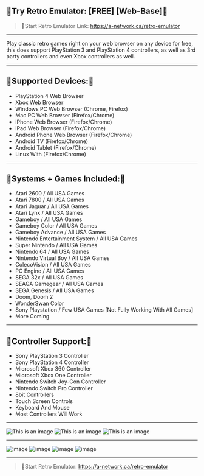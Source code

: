🔶Try Retro Emulator: [FREE] [Web-Base]🔶
--------------------

>🔶Start Retro Emulator Link: 
https://a-network.ca/retro-emulator





________________________________________________________________________________________________________________________________________________________________________________

Play classic retro games right on your web browser on any device for free, this does support PlayStation 3 and PlayStation 4 controllers, as well as 3rd party controllers and even Xbox controllers as well.

________________________________________________________________________________________________________________________________________________________________________________

🔶Supported Devices:🔶
------------------------
- PlayStation 4 Web Browser
- Xbox Web Browser
- Windows PC Web Browser (Chrome, Firefox)
- Mac PC Web Browser (Firefox/Chrome)
- iPhone Web Browser (Firefox/Chrome)
- iPad Web Browser (Firefox/Chrome)
- Android Phone Web Browser (Firefox/Chrome)
- Android TV (Firefox/Chrome)
- Android Tablet (Firefox/Chrome)
- Linux With (Firefox/Chrome)

________________________________________________________________________________________________________________________________________________________________________________

🔶Systems + Games Included:🔶
----------------------------------
- Atari 2600 / All USA Games
- Atari 7800 / All USA Games
- Atari Jaguar / All USA Games
- Atari Lynx / All USA Games
- Gameboy / All USA Games
- Gameboy Color / All USA Games
- Gameboy Advance / All USA Games
- Nintendo Entertainment System / All USA Games
- Super Nintendo / All USA Games
- Nintendo 64 / All USA Games
- Nintendo Virtual Boy / All USA Games
- ColecoVision / All USA Games
- PC Engine / All USA Games
- SEGA 32x / All USA Games
- SEAGA Gamegear / All USA Games
- SEGA Genesis / All USA Games
- Doom, Doom 2
- WonderSwan Color
- Sony Playstation / Few USA Games [Not Fully Working With All Games]
- More Coming

________________________________________________________________________________________________________________________________________________________________________________

🔶Controller Support:🔶
-------------------
- Sony PlayStation 3 Controller
- Sony PlayStation 4 Controller
- Microsoft Xbox 360 Controller
- Microsoft Xbox One Controller
- Nintendo Switch Joy-Con Controller
- Nintendo Switch Pro Controller
- 8bit Controllers
- Touch Screen Controls
- Keyboard And Mouse
- Most Controllers Will Work

__________________________________________________________________________________________________________________________________

![This is an image](https://github.com/media-a-server/Emulator-Website/blob/main/1.jpg?raw=true)
![This is an image](https://github.com/media-a-server/Emulator-Website/blob/main/2.jpg?raw=true)
![This is an image](https://github.com/media-a-server/Emulator-Website/blob/main/3.jpg?raw=true)

________________________________________________________________________________________________________________________________________________________________________________
![image](https://user-images.githubusercontent.com/50722217/153095804-56faa35c-5c94-431e-b718-095f431f9898.png)
![image](https://user-images.githubusercontent.com/50722217/153095813-611db3cf-e6a7-42ad-9c84-3537d5e01325.png)
![image](https://user-images.githubusercontent.com/50722217/153095824-67b17834-92e2-49bc-bd60-24504949f2fa.png)
![image](https://user-images.githubusercontent.com/50722217/153095843-bdb24f1a-0be0-4fac-8eef-90f80c1fb44b.png)
________________________________________________________________________________________________________________________________________________________________________________

>🔶Start Retro Emulator: 
https://a-network.ca/retro-emulator
